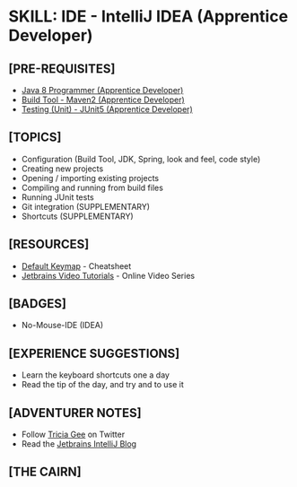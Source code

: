 # SKILL: IDE - IntelliJ IDEA (Apprentice Developer)

## [PRE-REQUISITES]
  * [Java 8 Programmer (Apprentice Developer)](https://andrewharmellaw.github.io/quest-dist-sys-eng-java-apprentice/skill-java8-apprentice-dev)
  * [Build Tool - Maven2 (Apprentice Developer)](https://andrewharmellaw.github.io/quest-dist-sys-eng-java-apprentice/skill-build-tool-maven2-apprentice-dev)
  * [Testing (Unit) - JUnit5 (Apprentice Developer)](https://andrewharmellaw.github.io/quest-dist-sys-eng-java-apprentice/skill-testing-junit5-apprentice-dev)

## [TOPICS]
  * Configuration (Build Tool, JDK, Spring, look and feel, code style)
  * Creating new projects
  * Opening / importing existing projects
  * Compiling and running from build files
  * Running JUnit tests
  * Git integration (SUPPLEMENTARY)
  * Shortcuts (SUPPLEMENTARY)

## [RESOURCES]
  * [Default Keymap](https://resources.jetbrains.com/storage/products/intellij-idea/docs/IntelliJIDEA_ReferenceCard.pdf) - Cheatsheet
  * [Jetbrains Video Tutorials](https://www.jetbrains.com/idea/documentation/) - Online Video Series

## [BADGES]
  * No-Mouse-IDE (IDEA)

## [EXPERIENCE SUGGESTIONS]
  * Learn the keyboard shortcuts one a day
  * Read the tip of the day, and try and to use it

## [ADVENTURER NOTES]
  * Follow [Tricia Gee](https://twitter.com/trisha_gee) on Twitter
  * Read the [Jetbrains IntelliJ Blog](https://blog.jetbrains.com/idea/)

## [THE CAIRN]
